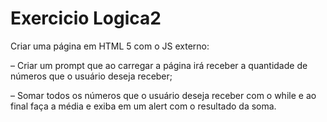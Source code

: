 # Exercicio Logica2
 
Criar uma página em HTML 5 com o JS externo:

– Criar um prompt que ao carregar a página irá receber a quantidade de números que o 
usuário deseja receber;

– Somar todos os números que o usuário deseja receber com o while e ao final faça a 
média e exiba em um alert com o resultado da soma.

